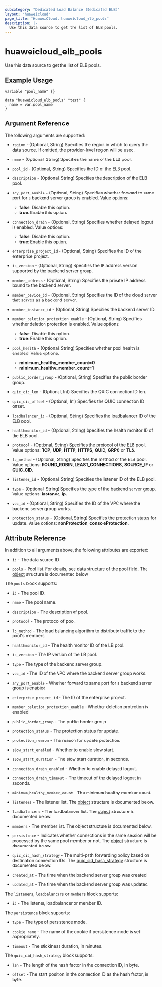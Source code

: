```yaml
---
subcategory: "Dedicated Load Balance (Dedicated ELB)"
layout: "huaweicloud"
page_title: "HuaweiCloud: huaweicloud_elb_pools"
description: |-
  Use this data source to get the list of ELB pools.
---
```


# huaweicloud_elb_pools

Use this data source to get the list of ELB pools.

## Example Usage

```hcl
variable "pool_name" {}

data "huaweicloud_elb_pools" "test" {
  name = var.pool_name
}
```

## Argument Reference

The following arguments are supported:

* `region` - (Optional, String) Specifies the region in which to query the data source.
  If omitted, the provider-level region will be used.

* `name` - (Optional, String) Specifies the name of the ELB pool.

* `pool_id` - (Optional, String) Specifies the ID of the ELB pool.

* `description` - (Optional, String) Specifies the description of the ELB pool.

* `any_port_enable` - (Optional, String) Specifies whether forward to same port for a backend server group is enabled.
  Value options:
  + **false**: Disable this option.
  + **true**: Enable this option.

* `connection_drain` - (Optional, String) Specifies whether delayed logout is enabled. Value options:
  + **false**: Disable this option.
  + **true**: Enable this option.

* `enterprise_project_id` - (Optional, String) Specifies the ID of the enterprise project.

* `ip_version` - (Optional, String) Specifies the IP address version supported by the backend server group.

* `member_address` - (Optional, String) Specifies the private IP address bound to the backend server.

* `member_device_id` - (Optional, String) Specifies the ID of the cloud server that serves as a backend server.

* `member_instance_id` - (Optional, String) Specifies the backend server ID.

* `member_deletion_protection_enable` - (Optional, String) Specifies whether deletion protection is enabled. Value options:
  + **false**: Disable this option.
  + **true**: Enable this option.

* `pool_health` - (Optional, String) Specifies whether pool health is enabled. Value options:
  + **minimum_healthy_member_count=0**
  + **minimum_healthy_member_count=1**

* `public_border_group` - (Optional, String) Specifies the public border group.

* `quic_cid_len` - (Optional, Int) Specifies the QUIC connection ID len.

* `quic_cid_offset` - (Optional, Int) Specifies the QUIC connection ID offset.

* `loadbalancer_id` - (Optional, String) Specifies the loadbalancer ID of the ELB pool.

* `healthmonitor_id` - (Optional, String) Specifies the health monitor ID of the ELB pool.

* `protocol` - (Optional, String) Specifies the protocol of the ELB pool. Value options: **TCP**, **UDP**, **HTTP**,
  **HTTPS**, **QUIC**, **GRPC** or **TLS**.

* `lb_method` - (Optional, String) Specifies the method of the ELB pool. Value options: **ROUND_ROBIN**,
  **LEAST_CONNECTIONS**, **SOURCE_IP** or **QUIC_CID**.

* `listener_id` - (Optional, String) Specifies the listener ID of the ELB pool.

* `type` - (Optional, String) Specifies the type of the backend server group. Value options: **instance**, **ip**.

* `vpc_id` - (Optional, String) Specifies the ID of the VPC where the backend server group works.

* `protection_status` - (Optional, String) Specifies the protection status for update.
  Value options: **nonProtection**, **consoleProtection**.

## Attribute Reference

In addition to all arguments above, the following attributes are exported:

* `id` - The data source ID.

* `pools` - Pool list. For details, see data structure of the pool field.
  The [object](#pools_object) structure is documented below.

<a name="pools_object"></a>
The `pools` block supports:

* `id` - The pool ID.

* `name` - The pool name.

* `description` - The description of pool.

* `protocol` - The protocol of pool.

* `lb_method` - The load balancing algorithm to distribute traffic to the pool's members.

* `healthmonitor_id` - The health monitor ID of the LB pool.

* `ip_version` - The IP version of the LB pool.

* `type` - The type of the backend server group.

* `vpc_id` - The ID of the VPC where the backend server group works.

* `any_port_enable` - Whether forward to same port for a backend server group is enabled

* `enterprise_project_id` - The ID of the enterprise project.

* `member_deletion_protection_enable` - Whether deletion protection is enabled

* `public_border_group` - The public border group.

* `protection_status` - The protection status for update.

* `protection_reason` - The reason for update protection.

* `slow_start_enabled` - Whether to enable slow start.

* `slow_start_duration` - The slow start duration, in seconds.

* `connection_drain_enabled` - Whether to enable delayed logout.

* `connection_drain_timeout` - The timeout of the delayed logout in seconds.

* `minimum_healthy_member_count` - The minimum healthy member count.

* `listeners` - The listener list. The [object](#elem_object) structure is documented below.

* `loadbalancers` - The loadbalancer list. The [object](#elem_object) structure is documented below.

* `members` - The member list. The [object](#elem_object) structure is documented below.

* `persistence` - Indicates whether connections in the same session will be processed by the same pool member or not.
  The [object](#persistence_object) structure is documented below.

* `quic_cid_hash_strategy` - The multi-path forwarding policy based on destination connection IDs.
  The [quic_cid_hash_strategy](#quic_cid_hash_strategy_struct) structure is documented below.

* `created_at` - The time when the backend server group was created

* `updated_at` - The time when the backend server group was updated.

<a name="elem_object"></a>
The `listeners`,  `loadbalancers` or `members` block supports:

* `id` - The listener, loadbalancer or member ID.

<a name="persistence_object"></a>
The `persistence` block supports:

* `type` - The type of persistence mode.

* `cookie_name` - The name of the cookie if persistence mode is set appropriately.

* `timeout` - The stickiness duration, in minutes.

<a name="quic_cid_hash_strategy_struct"></a>
The `quic_cid_hash_strategy` block supports:

* `len` - The length of the hash factor in the connection ID, in byte.

* `offset` - The start position in the connection ID as the hash factor, in byte.
